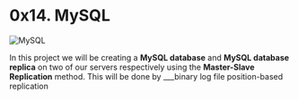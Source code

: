 # 0x14. MySQL

![MySQL](https://s3.amazonaws.com/intranet-projects-files/holbertonschool-sysadmin_devops/280/KkrkDHT.png)

In this project we will be creating a **MySQL database** and **MySQL database replica** on two of our servers respectively using the **Master-Slave Replication** method.
This will be done by ___binary log file position-based replication
